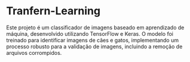 # Tranfern-Learning
Este projeto é um classificador de imagens baseado em aprendizado de máquina, desenvolvido utilizando TensorFlow e Keras. O modelo foi treinado para identificar imagens de cães e gatos, implementando um processo robusto para a validação de imagens, incluindo a remoção de arquivos corrompidos.
